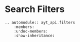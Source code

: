 # Search Filters
```{eval-rst}
.. automodule:: ayt_api.filters
    :members:
    :undoc-members:
    :show-inheritance:
```